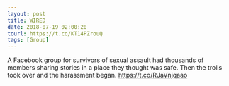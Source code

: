 ```yaml
---
layout: post
title: WIRED
date: 2018-07-19 02:00:20
tourl: https://t.co/KT14PZrouQ
tags: [Group]
---
```

A Facebook group for survivors of sexual assault had thousands of members sharing stories in a place they thought was safe. Then the trolls took over and the harassment began. https://t.co/RJaVnjqaao